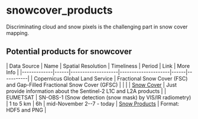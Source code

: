 # snowcover_products

Discriminating cloud and snow pixels is the challenging part in snow cover mapping. 

## Potential products for snowcover

| Data Source | Name | Spatial Resolution | Timeliness | Period | Link | More Info |
|-------------|------|--------------------|---------------------|------|-----------|
| Copernicus Global Land Service | Fractional Snow Cover (FSC) and Gap-Filled Fractional Snow Cover (GFSC) | | | | [Snow Cover](https://land.copernicus.eu/pan-european/biophysical-parameters/high-resolution-snow-and-ice-monitoring/snow-products/snow-cover) | Just provide information about the Sentinel-2 L1C and L2A products |
| EUMETSAT    | SN-OBS-1 (Snow detection (snow mask) by VIS/IR radiometry) | 1 to 5 km | 6h | mid-November 2--7 - today | [Snow Products](https://hsaf.meteoam.it/Products/ProductsList?type=snow) | Format: HDF5 and PNG | 
